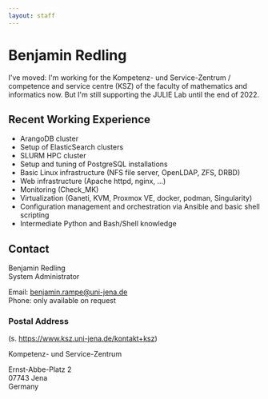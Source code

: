 ```yaml
---
layout: staff
---
```


# Benjamin Redling

I've moved: I'm working for the Kompetenz- und Service-Zentrum / competence  and service centre (KSZ) of the faculty of mathematics and informatics now. But I'm still supporting the JULIE Lab until the end of 2022.


## Recent Working Experience

* ArangoDB cluster
* Setup of ElasticSearch clusters
* SLURM HPC cluster
* Setup and tuning of PostgreSQL installations
* Basic Linux infrastructure (NFS file server, OpenLDAP, ZFS, DRBD)
* Web infrastructure (Apache httpd, nginx, ...)
* Monitoring (Check_MK)
* Virtualization (Ganeti, KVM, Proxmox VE, docker, podman, Singularity)
* Configuration management and orchestration via Ansible and basic shell scripting
* Intermediate Python and Bash/Shell knowledge


## Contact

Benjamin Redling<br/>
System Administrator

Email: benjamin.rampe@uni-jena.de<br/>
Phone: only available on request


### Postal Address
(s. https://www.ksz.uni-jena.de/kontakt+ksz)

Kompetenz- und Service-Zentrum

Ernst-Abbe-Platz 2<br/>
07743 Jena<br/>
Germany

